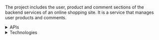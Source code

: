 The project includes the user, product and comment sections of the backend services of an online shopping site. It is a service that manages user products and comments.

<details>
  <summary>APIs</summary>
    
  ## 1. PRODUCT

1. List all products
```text
GET : http://localhost:8083/api/v1/products
```

```json
[
    {
        "id": 1,
        "productName": "İphone 14 Pro +",
        "productPrice": 45000.0,
        "productCategory": "ELECTRONICS",
        "productStock": 10,
        "productDescription": "İphone 14 Pro + ,256 GB, Deep Purple",
        "productImageUrl": ""
    },
    {
        "id": 3,
        "productName": "Matte Lipstick",
        "productPrice": 100.0,
        "productCategory": "BEAUTY",
        "productStock": 50,
        "productDescription": null,
        "productImageUrl": null
    },
    {
        "id": 4,
        "productName": "Crime And Punishment",
        "productPrice": 50.0,
        "productCategory": "BOOKS",
        "productStock": 5,
        "productDescription": null,
        "productImageUrl": null
    },
    {
        "id": 5,
        "productName": "Lipstick",
        "productPrice": 60.0,
        "productCategory": "BEAUTY",
        "productStock": 20,
        "productDescription": null,
        "productImageUrl": null
    },
    {
        "id": 6,
        "productName": "APPLE MNWA3TU/A MacBook Pro",
        "productPrice": 92999.0,
        "productCategory": "ELECTRONICS",
        "productStock": 5,
        "productDescription": "M2 MAX/12CPU/38GPU/32GB RAM/1TBSSD/Uzay Grisi",
        "productImageUrl": ""
    }
]
```
2. Save product
```text
POST : http://localhost:8083/api/v1/products
```
```json
{
"productName":"APPLE MNWA3TU/A MacBook Pro",
"productPrice":92999,
"productCategory":"ELECTRONICS",
"productStock":5,
"productDescription":"M2 MAX/12CPU/38GPU/32GB RAM/1TBSSD/Uzay Grisi",
"productImageUrl":""
}
```
3. Get product by product id
```text
GET : http://localhost:8083/api/v1/products/{id}
```

```json
{
    "id": 6,
    "productName": "APPLE MNWA3TU/A MacBook Pro",
    "productPrice": 92999.0,
    "productCategory": "ELECTRONICS",
    "productStock": 5,
    "productDescription": "M2 MAX/12CPU/38GPU/32GB RAM/1TBSSD/Uzay Grisi",
    "productImageUrl": ""
}
```
4. Delete product
```text
DELETE : http://localhost:8083/api/v1/products/{id}
```
## 2. Client
1. List all clients
```text
GET : http://localhost:8083/api/v1/clients
```

```json
[
  {
    "fullName": "Sinem Türkçü",
    "email": "sinemturkcu@gmail.com",
    "phoneNumber": "5559995858",
    "enumClientType": "USER"
  },
  {
    "fullName": "İrem Akpınar",
    "email": "irem@gmail.com",
    "phoneNumber": "1111525685",
    "enumClientType": "USER"
  },
  {
    "fullName": "DrinaCompany",
    "email": "drina@gmail.com",
    "phoneNumber": "5557774414",
    "enumClientType": "COMPANY"
  }
]
```
2. Get client by client id
```text
GET : http://localhost:8083/api/v1/clients/{id}
```

```json
{
    "fullName": "Sinem Türkçü",
    "email": "sinemturkcu@gmail.com",
    "phoneNumber": "5559995858",
    "enumClientType": "USER"
}
```
3. Save client
```text
POST : http://localhost:8083/api/v1/clients
```

```json
request:
{
"fullName":"Işın Su",
"email":"isinsu@gmail.com",
"phoneNumber":"1111111111",
"enumClientType":"USER"

}
```
```json
response:
{
"id": 1,
"productName": "APPLE MNWA3TU/A MacBook Pro",
"productPrice": 92999.0,
"productCategory": "ELECTRONICS",
"productStock": 5,
"productDescription": "M2 MAX/12CPU/38GPU/32GB RAM/1TBSSD/Uzay Grisi",
"productImageUrl": ""
}
```
```json
response:
{
"data": {
"fullName": "Işın Su",
"email": "isinsu@gmail.com",
"phoneNumber": "1111111111",
"enumClientType": "USER"
},
"responseDate": "2023-05-27T16:57:03.1049662",
"messages": null,
"success": true
}
```
4. Get client by client name
```text
GET : http://localhost:8083/api/v1/clients/client?clientName=Işın Su
```

```json
{
    "fullName": "Işın Su",
    "email": "isinsu@gmail.com",
    "phoneNumber": "1111111111",
    "enumClientType": "USER"
}
```

5. Delete client by client id
```text
DELETE :  http://localhost:8083/api/v1/clients/{id}
```
  
## 2. Comment
1. List all comments
```text
GET : http://localhost:8083/api/v1/comments
```

```json
[
  {
    "id": 1,
    "comment": "This phone is so good :)",
    "productId": 1,
    "clientId": 1
  },
  {
    "id": 2,
    "comment": "I think so expensive",
    "productId": 1,
    "clientId": 2
  }
]
```
2. Get comment by comment id
```text
GET : http://localhost:8083/api/v1/comments/1
```

```json
{
  "id": 1,
  "comment": "This phone is so good :)",
  "productId": 1,
  "clientId": 1
}
```

3. Save comment
```text
POST : http://localhost:8083/api/v1/comments
```

```json
Request: 
{
    "comment":"This phone is so good :)",
    "productId":1,
    "clientId":1
}
```
```json
Response:
{
  "id": 1,
  "comment": "This phone is so good :)",
  "productId": 1,
  "clientId": 1
}
```
4. Get comments by client id
```text
   http://localhost:8083/api/v1/comments/client?clientId=1
```

```json
[
    {
        "id": 1,
        "comment": "This phone is so good :)",
        "productId": 1,
        "clientId": 1
    }
]
```
5. Get comments by product id
```text
GET http://localhost:8083/api/v1/comments/product?productId=1
```

```json
[
    {
        "id": 1,
        "comment": "This phone is so good :)",
        "productId": 1,
        "clientId": 1
    },
    {
        "id": 2,
        "comment": "I think so expensive",
        "productId": 1,
        "clientId": 2
    }
]
```
6. Delete comment
```text
DELETE : http://localhost:8083/api/v1/comments/{id} 
```
</details>

<details>
<summary>Technologies</summary>
 <br>
  
 - Spring Boot (3.1.0)
 -  MySQL
 -  Hibernate
 -  MapStruct
 - Lombok
  
</details>


